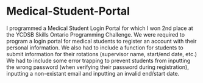 # Medical-Student-Portal
I programmed a Medical Student Login Portal for which I won 2nd place at the YCDSB Skills Ontario Programming Challenge. 
We were required to program a login portal for medical students to register an account with their personal information. We also had to include a function for students to submit information for their rotations (supervisor name, start/end date, etc.) We had to include some error trapping to prevent students from inputting the wrong password (when verifying their password during registration), inputting a non-existant email and inputting an invalid end/start date.
